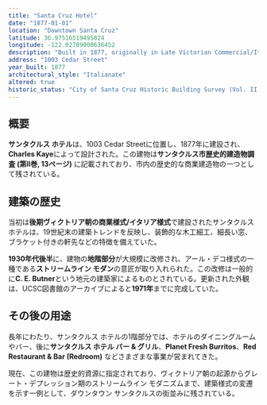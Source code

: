 ```yaml
---
title: "Santa Cruz Hotel"
date: "1877-01-01"
location: "Downtown Santa Cruz"
latitude: 36.97516519495824
longitude: -122.02789000636452
description: "Built in 1877, originally in Late Victorian Commercial/Italianate style; remodeled in the 1930s with Streamline Moderne elements on the ground floor."
address: "1003 Cedar Street"
year_built: 1877
architectural_style: "Italianate"
altered: true
historic_status: "City of Santa Cruz Historic Building Survey (Vol. II, #2/13, APN 005-047-09)"
---
```


## 概要

**サンタクルス ホテル**は、1003 Cedar Streetに位置し、1877年に建設され、**Charles Kaye**によって設計された。この建物は**サンタクルス市歴史的建造物調査 (第II巻, 13ページ)** に記載されており、市内の歴史的な商業建造物の一つとして残されている。

## 建築の歴史

当初は**後期ヴィクトリア朝の商業様式/イタリア様式**で建設されたサンタクルス ホテルは、19世紀末の建築トレンドを反映し、装飾的な木工細工、細長い窓、ブラケット付きの軒先などの特徴を備えていた。

**1930年代後半**に、建物の**地階部分**が大規模に改修され、アール・デコ様式の一種である**ストリームライン モダン**の意匠が取り入れられた。この改修は一般的に**C. E. Butner**という地元の建築家によるものとされている。更新された外観は、UCSC図書館のアーカイブによると**1971年**までに完成していた。

## その後の用途

長年にわたり、サンタクルス ホテルの1階部分では、ホテルのダイニングルームやバー、後に**サンタクルス ホテル バー & グリル**、**Planet Fresh Burritos**、**Red Restaurant & Bar (Redroom)** などさまざまな事業が営まれてきた。

現在、この建物は歴史的資源に指定されており、ヴィクトリア朝の起源からグレート・デプレッション期のストリームライン モダニズムまで、建築様式の変遷を示す一例として、ダウンタウン サンタクルスの街並みに残されている。